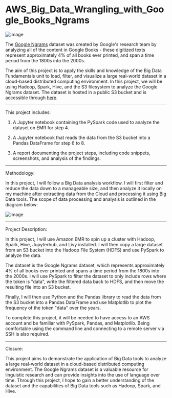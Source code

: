 # AWS_Big_Data_Wrangling_with_Google_Books_Ngrams

![image](https://user-images.githubusercontent.com/122119114/225180087-b5ba7db0-61b3-43b3-b4c4-9d2d05205ed6.png)

The [Google Ngrams](https://books.google.com/ngrams) dataset was created by Google's research team by analyzing all of the content in Google Books - these digitized texts represent approximately 4% of all books ever printed, and span a time period from the 1800s into the 2000s.



The aim of this project is to apply the skills and knowledge of the Big Data Fundamentals unit to load, filter, and visualize a large real-world dataset in a cloud-based distributed computing environment. In this project, we will be using Hadoop, Spark, Hive, and the S3 filesystem to analyze the Google Ngrams dataset. The dataset is hosted in a public S3 bucket and is accessible through [here](http://brainstation-dsft.s3.ca-central-1.amazonaws.com/eng_1M_1gram.csv).

---

This project includes:

1. A Jupyter notebook containing the PySpark code used to analyze the dataset on EMR for step 4.

2. A Jupyter notebook that reads the data from the S3 bucket into a Pandas DataFrame for step 6 to 8.

3. A report documenting the project steps, including code snippets, screenshots, and analysis of the findings.


---

Methodology:

In this project, I will follow a Big Data analysis workflow. I will first filter and reduce the data down to a manageable size, and then analyze it locally on my machine after extracting data from the Cloud and processing it using Big Data tools. The scope of data processing and analysis is outlined in the diagram below:

![image](https://user-images.githubusercontent.com/122119114/225180739-31e0c95a-564f-4157-8c61-5f52904eae7e.png)

---

Project Description:

In this project, I will use Amazon EMR to spin up a cluster with Hadoop, Spark, Hive, Jupyterhub, and Livy installed. I will then copy a large dataset from an S3 bucket into the Hadoop File System (HDFS) and use PySpark to analyze the data.

The dataset is the Google Ngrams dataset, which represents approximately 4% of all books ever printed and spans a time period from the 1800s into the 2000s. I will use PySpark to filter the dataset to only include rows where the token is "data", write the filtered data back to HDFS, and then move the resulting file into an S3 bucket.

Finally, I will then use Python and the Pandas library to read the data from the S3 bucket into a Pandas DataFrame and use Matplotlib to plot the frequency of the token "data" over the years.


To complete this project, it will be needed to have access to an AWS account and be familiar with PySpark, Pandas, and Matplotlib. Being comfortable using the command line and connecting to a remote server via SSH is also required.

---


Closure:

This project aims to demonstrate the application of Big Data tools to analyze a large real-world dataset in a cloud-based distributed computing environment. The Google Ngrams dataset is a valuable resource for linguistic research and can provide insights into the use of language over time. Through this project, I hope to gain a better understanding of the dataset and the capabilities of Big Data tools such as Hadoop, Spark, and Hive.


